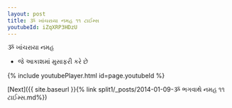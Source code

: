 ```yaml
---
layout: post
title: ૐ ખાંચરાયા નમહ ૧૧ ટાઈમ્સ
youtubeId: iZqXRP3HDzU
---
```

 
 
 ૐ ખાંચરાયા નમહ  
 
 -  જે આકાશમાં મુસાફરી કરે છે 
 
  
 
  
 
 
 
 
 
 


{% include youtubePlayer.html id=page.youtubeId %}
 
[Next]({{ site.baseurl }}{% link  split1/_posts/2014-01-09-ૐ ભગવાથે નમહ ૧૧ ટાઈમ્સ.md%})
 
